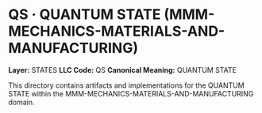 # QS · QUANTUM STATE (MMM-MECHANICS-MATERIALS-AND-MANUFACTURING)

**Layer:** STATES
**LLC Code:** QS
**Canonical Meaning:** QUANTUM STATE

This directory contains artifacts and implementations for the QUANTUM STATE within the MMM-MECHANICS-MATERIALS-AND-MANUFACTURING domain.
